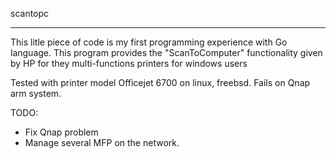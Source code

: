 scantopc

***

This litle piece of code is my first programming experience with Go language.
This program provides the "ScanToComputer" functionality given by HP for they multi-functions printers for windows users


Tested with printer model Officejet 6700 on linux, freebsd.
Fails on Qnap arm system.

TODO: 
- Fix Qnap problem
- Manage several MFP on the network.
